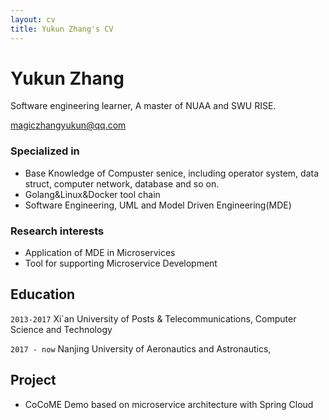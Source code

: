 ```yaml
---
layout: cv
title: Yukun Zhang's CV
---
```

# Yukun Zhang
Software engineering learner, A master of NUAA and SWU RISE.

<div id="webaddress">
<a href="magiczhangyukun@qq.com">magiczhangyukun@qq.com</a>
</div>




### Specialized in
- Base Knowledge of Compuster senice, including operator system, data struct, computer network, database and so on.
- Golang&Linux&Docker tool chain
- Software Engineering, UML and Model Driven Engineering(MDE)

### Research interests

* Application of MDE in Microservices
* Tool for supporting Microservice Development 

## Education

`2013-2017`
Xi\`an University of Posts & Telecommunications, Computer Science and Technology

`2017 - now`
Nanjing University of Aeronautics and Astronautics, 




## Project

* CoCoME Demo based on microservice architecture with Spring Cloud 


<!-- ### Footer

Last updated: May 2013 -->

